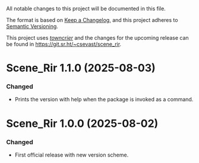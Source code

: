 All notable changes to this project will be documented in this file.

The format is based on [Keep a Changelog](https://keepachangelog.com/en/1.0.0/), and this project adheres to [Semantic Versioning](https://semver.org/spec/v2.0.0.html).

This project uses [*towncrier*](https://towncrier.readthedocs.io/) and the changes for the upcoming release can be found in <https://git.sr.ht/~csevast/scene_rir>.

<!-- towncrier release notes start -->

# Scene_Rir 1.1.0 (2025-08-03)

### Changed

- Prints the version with help when the package is invoked as a command.


# Scene_Rir 1.0.0 (2025-08-02)

### Changed

- First official release with new version scheme.
